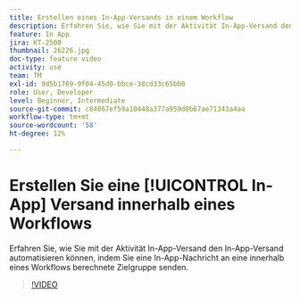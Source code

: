 ```yaml
---
title: Erstellen eines In-App-Versands in einem Workflow
description: Erfahren Sie, wie Sie mit der Aktivität In-App-Versand den In-App-Versand automatisieren können, indem Sie eine In-App-Nachricht an eine innerhalb eines Workflows berechnete Zielgruppe senden.
feature: In App
jira: KT-2500
thumbnail: 26226.jpg
doc-type: feature video
activity: use
team: TM
exl-id: 9d5b1769-9f04-45d0-bbce-38cd33c65bb0
role: User, Developer
level: Beginner, Intermediate
source-git-commit: c84867ef59a10448a377a959d0b67ae71343a4aa
workflow-type: tm+mt
source-wordcount: '58'
ht-degree: 12%

---
```


# Erstellen Sie eine [!UICONTROL In-App] Versand innerhalb eines Workflows

Erfahren Sie, wie Sie mit der Aktivität In-App-Versand den In-App-Versand automatisieren können, indem Sie eine In-App-Nachricht an eine innerhalb eines Workflows berechnete Zielgruppe senden.

>[!VIDEO](https://video.tv.adobe.com/v/26226?quality=12&learn=on)
